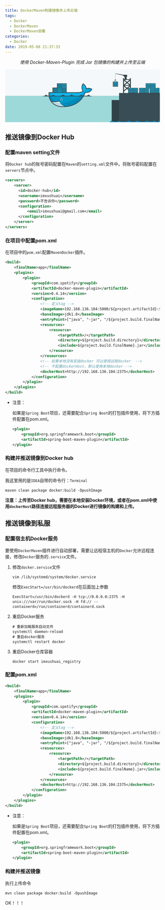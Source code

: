 ```yaml
---
title: DockerMaven构建镜像并上传云端
tags:
  - Docker
  - DockerMaven
  - DockerMaven部署
categories:
  - Docker
date: 2019-05-08 21:37:33
---
```


<center><i>使用 Docker-Maven-Plugin 完成 Jar 包镜像的构建并上传至云端</i></center>

![](https://raw.githubusercontent.com/imxushuai/ForPicGo/master/docker.jpg)

<!-- more -->

## 推送镜像到Docker Hub

### 配置maven setting文件

将`Docker hub`的账号密码配置在`Maven`的`setting.xml`文件中。将账号密码配置在`servers`节点中。

```xml
<servers>
    <server>
      <id>docker-hub</id>
      <username>imxushuai</username>
      <password>不告诉你</password>
      <configuration>
          <email>imxushuai@gmail.com</email>
      </configuration>
    </server>
</servers>
```

### 在项目中配置pom.xml

在项目中的`pom.xml`配置`MavenDocker`插件。

```xml
<build>
    <finalName>app</finalName>
    <plugins>
        <plugin>
            <groupId>com.spotify</groupId>
            <artifactId>docker-maven-plugin</artifactId>
            <version>0.4.14</version>
            <configuration>
                <!-- 定义tag -->
                <imageName>192.168.136.104:5000/${project.artifactId}:${project.version}</imageName>
                <baseImage>jdk1.8</baseImage>
                <entryPoint>["java", "-jar", "/${project.build.finalName}.jar"]</entryPoint>
                <resources>
                    <resource>
                        <targetPath>/</targetPath>
                        <directory>${project.build.directory}</directory>
                        <include>${project.build.finalName}.jar</include>
                    </resource>
                </resources>
                <!-- 如果本地没有安装docker 可以使用远程docker  -->
                <!-- 不配置dockerHost，默认使用本地docker -->
                <dockerHost>http://192.168.136.104:2375</dockerHost>
            </configuration>
        </plugin>
    </plugins>
</build>
```

- 注意：

  如果是`Spring Boot`项目，还需要配合`Spring Boot`的打包插件使用，将下方插件配置在pom.xml。

  ```xml
  <plugin>
      <groupId>org.springframework.boot</groupId>
      <artifactId>spring-boot-maven-plugin</artifactId>
  </plugin>
  ```

###  构建并推送镜像到Docker hub

在项目的命令行工具中执行命令。

我这里用的是`IDEA`自带的命令行：`Terminal`

```shell
maven clean package docker:build -DpushImage
```

**注意：上传至Docker hub，需要在本地安装Docker环境，或者在pom.xml中使用`dockerHost`路径连接远程服务器的Docker进行镜像的构建和上传。**

## 推送镜像到私服

### 配置宿主机Docker服务

要使用`DockerMaven`插件进行自动部署，需要让远程宿主机的`Docker`允许远程连接，修改`Docker`服务的`.service`文件。

1. 修改`docker.service`文件

   ```shell
   vim /lib/systemd/system/docker.service
   ```

   修改`ExecStart=/usr/bin/dockerd`在后面加上参数

   ```shell
   ExecStart=/usr/bin/dockerd -H tcp://0.0.0.0:2375 -H unix:///var/run/docker.sock -H fd:// --containerd=/run/containerd/containerd.sock
   ```

2. 重启Docker服务

   ```shell
   # 重新加载服务启动文件
   systemctl daemon-reload
   # 重启docker服务
   systemctl restart docker
   ```

3. 重启Docker仓库容器

   ```shell
   docker start imxushuai_registry
   ```

### 配置pom.xml

```xml
<build>
    <finalName>app</finalName>
    <plugins>
        <plugin>
            <groupId>com.spotify</groupId>
            <artifactId>docker-maven-plugin</artifactId>
            <version>0.4.14</version>
            <configuration>
                <!-- 定义tag -->
                <imageName>192.168.136.104:5000/${project.artifactId}:${project.version}</imageName>
                <baseImage>jdk1.8</baseImage>
                <entryPoint>["java", "-jar", "/${project.build.finalName}.jar"]</entryPoint>
                <resources>
                    <resource>
                        <targetPath>/</targetPath>
                        <directory>${project.build.directory}</directory>
                        <include>${project.build.finalName}.jar</include>
                    </resource>
                </resources>
                <dockerHost>http://192.168.136.104:2375</dockerHost>
            </configuration>
        </plugin>
    </plugins>
</build>
```

- 注意：

  如果是`Spring Boot`项目，还需要配合`Spring Boot`的打包插件使用，将下方插件配置在pom.xml。

  ```xml
  <plugin>
      <groupId>org.springframework.boot</groupId>
      <artifactId>spring-boot-maven-plugin</artifactId>
  </plugin>
  ```

### 构建并推送镜像

执行上传命令

```shell
mvn clean package docker:build -DpushImage
```

OK！！！